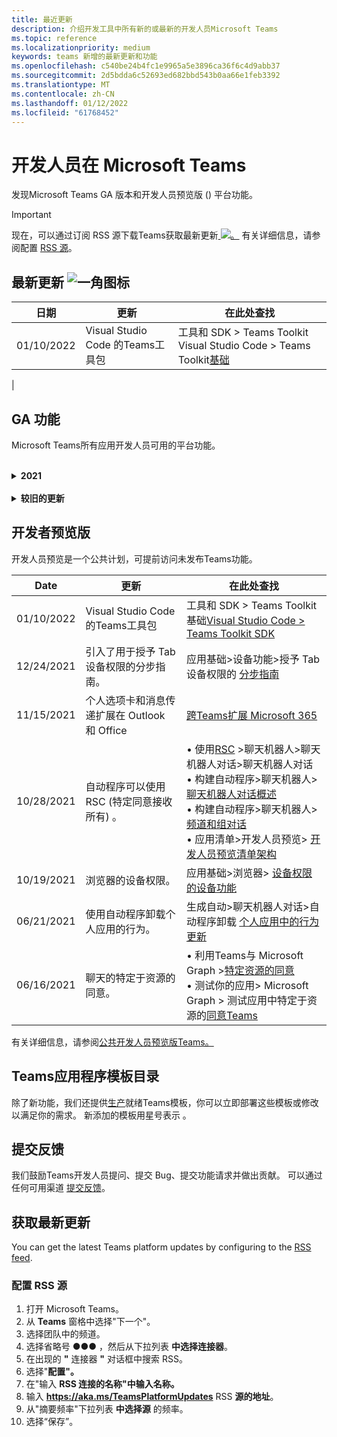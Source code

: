 ```yaml
---
title: 最近更新
description: 介绍开发工具中所有新的或最新的开发人员Microsoft Teams
ms.topic: reference
ms.localizationpriority: medium
keywords: teams 新增的最新更新和功能
ms.openlocfilehash: c540be24b4fc1e9965a5e3896ca36f6c4d9abb37
ms.sourcegitcommit: 2d5bdda6c52693ed682bbd543b0aa66e1feb3392
ms.translationtype: MT
ms.contentlocale: zh-CN
ms.lasthandoff: 01/12/2022
ms.locfileid: "61768452"
---
```

# <a name="whats-new-for-developers-in-microsoft-teams"></a>开发人员在 Microsoft Teams

发现Microsoft Teams GA 版本和开发人员预览版 () 平台功能。

> [!IMPORTANT]
> 现在，可以通过订阅 RSS 源下载Teams获取最新更新[ ![ 。](~/assets/images/RSSfeeds.png)](https://aka.ms/TeamsPlatformUpdates) 有关详细信息，请参阅配置 [RSS 源](#get-latest-updates)。

## <a name="latest-updates-bullhorn-icon"></a>最新更新 ![一角图标](~/assets/images/bullhorn.png)

| 日期 | 更新 | 在此处查找  |
| --- | --- | --- |
|01/10/2022 | Visual Studio Code 的Teams工具包 | 工具和 SDK > Teams Toolkit Visual Studio Code > Teams Toolkit[基础](toolkit/teams-toolkit-fundamentals.md) |
|

## <a name="ga-features"></a>GA 功能

Microsoft Teams所有应用开发人员可用的平台功能。

<br>

<details>

<summary><b>2021</b></summary>

| **日期** | **更新** | **在此处查找** |
| -------- | --------- | ----------------|
|12/24/2021| 引入了用于授予 Tab 设备权限的分步指南。 | 应用基础>设备功能>授予 Tab 设备权限的 [分步指南](sbs-tab-device-permissions.yml) |
|12/23/2021| 引入了使用自适应卡片创建选项卡的分步指南。| Add authentication > Tabs > Use SSO authentication > [step-by-step guide to create Tabs with Adaptive Cards](sbs-tab-with-adaptive-cards.yml) |
|12/21/2021 | 更新了适用于 C# 3.0.0 Node.js入门 JavaScript、Teams Toolkit模块。 | • 开始> [JavaScript 生成第一个应用](sbs-gs-javascript.yml) <br> • 入门> [使用 .NET 或 C#生成你的第一个应用](sbs-gs-csharp.yml) <br> • 开始> [使用应用生成第一Node.js](sbs-gs-nodejs.yml) |
|12/20/2021| 为使用 SSO 服务单一登录的选项卡和消息传递扩展 (分) 。 | 添加>选项卡>使用 SSO 身份验证>为选项卡和消息传递扩展使用 SSO 的分 [步指南](sbs-tabs-and-messaging-extensions-with-SSO.yml)|
|12/20/2021| 引入了创建会议内容气泡的分步指南。 | 构建用于Teams会议>启用和配置会议>创建会议内容气泡的分步[指南](sbs-meeting-content-bubble.yml) |
|12/09/2021| 引入了会议阶段视图的分步指南。 | 生成用于Teams会议>启用和配置会议>分步指南以[创建会议阶段视图](sbs-meetings-stage-view.yml)|
|12/13/2021 | 引入了链接到 SaaS 产品的应用指南。 | 将应用>发布到 Teams 应用商店>查看应用商店验证>链接到[SaaS 产品/服务的应用指南](concepts/deploy-and-publish/appsource/prepare/teams-store-validation-guidelines.md#apps-linked-to-saas-offer)|
|12/09/2021| 引入了创建会议侧窗格的分步指南。 | 生成用于Teams会议>启用和配置会议>分步指南，以在 Teams [](sbs-meetings-sidepanel.yml)|
|12/01/2021 | 引入了新的应用商店图标。 | • 设计应用>应用>[设计个人应用Microsoft Teams](concepts/design/personal-apps.md)</br> • 设计应用> UI 组件>高级 UI Microsoft Teams[设计应用](concepts/design/design-teams-app-advanced-ui-components.md) |
|11/24/2021| 引入了生成会议令牌的分步指南。 | 生成用于Teams会议>启用和配置会议>分步指南，以在 Teams [](sbs-meeting-token-generator.yml)|
|11/17/2021| 更新Microsoft Teams应用商店验证准则|[应用商店验证指南](~/concepts/deploy-and-publish/appsource/prepare/teams-store-validation-guidelines.md)|
|11/17/2021| 桌面用户和移动用户的静态和动态类型类型搜索。| • 生成卡片和任务模块>自适应卡片> [Typeahead 搜索生成卡片](task-modules-and-cards/cards/dynamic-search.md) </br> • 生成卡片和任务模块>生成卡片>自适应卡片>  [快速键入搜索概述](task-modules-and-cards/what-are-cards.md#type-ahead-search-in-adaptive-cards) </br> • 生成卡片和任务模块>卡片> [任务模块概述](task-modules-and-cards/cards-and-task-modules.md)|
|11/13/2021| 自动程序可以使用 RSC (特定同意接收所有) 。 | • 使用[RSC](~/bots/how-to/conversations/channel-messages-with-rsc.md) >聊天机器人>聊天机器人对话>聊天机器人对话 </br> • 使用自动程序>聊天机器人> [聊天机器人对话概述](~/bots/how-to/conversations/conversation-basics.md) </br> • 构建自动程序>频道> [组对话聊天机器人对话](~/bots/how-to/conversations/channel-and-group-conversations.md) |
|10/28/2021| 通过可交易Teams SaaS 产品来盈利你的应用。| 将应用>发布到 Teams 应用商店>将[SaaS](~/concepts/deploy-and-publish/appsource/prepare/include-saas-offer.md)产品/服务Teams你的应用 |
|10/25/2021| 更新了开发人员Microsoft Teams入门模块，该模块包含分步指南中的新结构和过程。| 入门>[你的第一个 Teams 应用入门](get-started/get-started-overview.md) |
|10/21/2021| 为选项卡 `registerOnFocused` 或个人应用添加 API。 | 生成选项卡>创建个人选项卡> [ `registerOnFocused` 添加选项卡或个人应用的 API](tabs/how-to/create-personal-tab.md#add-registeronfocused-api-for-tabs-or-personal-apps) |
|10/20/2021| 会议阶段现已在 GA 中提供。 | 生成用于Teams会议>[启用和配置会议Teams应用](apps-in-teams-meetings/enable-and-configure-your-app-for-teams-meetings.md) |
|10/20/2021| 会议详细信息 API 和实时Teams会议事件。 | 生成用于会议Teams应用>[创建会议Teams应用](~/apps-in-teams-meetings/API-references.md#meeting-details-api) |
|10/18/2021| 选项卡链接展开和阶段视图。 | 生成选项卡> [选项卡链接展开和阶段视图](tabs/tabs-link-unfurling.md) |
|10/08/2021| 设计自适应卡片的新最佳做法。 | 设计应用> UI 组件>为应用设计自适应[Teams卡片](task-modules-and-cards/cards/design-effective-cards.md) |
|10/05/2021| 隐藏Teams应用，直到管理员允许取消隐藏应用。| 设计应用>[在Teams批准前隐藏应用](concepts/design/enable-app-customization.md#hide-teams-app-until-admin-approves) |
|10/05/2021| 规划适用于移动Teams应用。 | App fundamentals > [Plan responsive tabs for Teams mobile](concepts/design/plan-responsive-tabs-for-teams-mobile.md) |
|10/04/2021| 引入了新的开发人员门户Teams管理你的 Teams 应用。| Tools and SDK > [Developer Portal for Teams](concepts/build-and-test/teams-developer-portal.md) |
|09/21/2021|Teams自动AAD传入 Webhook 的用户提及中支持对象 ID 和 UPN。| • 生成卡片和任务模块>用户提及> AAD对象 ID 和[UPN 生成卡片](task-modules-and-cards/what-are-cards.md#support-for-aad-object-id-and-upn-in-user-mention) </br> • 生成卡片和任务模块>生成卡片> [卡片- 概述](task-modules-and-cards/cards/cards-format.md#format-cards-with-markdown) |
|08/16/2021| 支持在自适应卡片 (v1.3 上验证所有功能) 和通用操作 (v1.4 支持自动程序发送的) 。 | • 自适应卡片>输入验证> [卡片](/adaptive-cards/authoring-cards/input-validation)</br> • 生成卡片和任务>生成>自适应卡片的通用操作>自适应卡片的通用操作 [v1.4](task-modules-and-cards/cards/universal-actions-for-adaptive-cards/overview.md) |
|08/30/2021| 自定义一起模式场景功能将参与者组合到单个虚拟场景，将其视频流放在预定席位中。| 在自定义一Teams场景>[会议生成应用](~/apps-in-teams-meetings/teams-together-mode.md) |
|08/25/2021| 引入了分步指南，以使用 SSO Teams单一登录 (自动) 。| 添加>自动>使用 SSO 创建自动Teams[的分步指南](sbs-bots-with-sso.yml) |
|08/19/2021| 安装聊天机器人到对话线程时收到的安装更新事件。| 在安装更新>聊天机器人> [聊天机器人对话](bots/how-to/conversations/subscribe-to-conversation-events.md#installation-update-event) |
|08/12/2021|使用自适应卡片生成选项卡。| 生成选项卡> [自适应卡片生成选项卡](tabs/how-to/build-adaptive-card-tabs.md) |
|08/04/2021|选项卡将不再具有围绕其体验的边距。| 生成选项卡> [删除选项卡边距](resources/removing-tab-margins.md) |
|07/08/2021|Teams增加了对会议中应用的支持。 | 构建用于会议Teams应用程序>[扩展性的应用](apps-in-teams-meetings/meeting-app-extensibility.md) |
|06/28/2021|集成人员选取器功能。 | 与集成Teams >[人员选取器功能集成](concepts/device-capabilities/people-picker-capability.md) |  
|06/25/2021| 引入了发送主动邮件的分步指南。 | 构建自动>聊天机器人>自动程序>主动消息和发送主动邮件的 [分步指南](sbs-send-proactive.yml) |
|06/09/2021| 自适应卡片中具有 属性的图像的阶段 `allowExpand` 视图。| 生成卡片和任务模块>自适应卡片> [映像阶段视图生成卡片](task-modules-and-cards/cards/cards-format.md#stage-view-for-images-in-adaptive-cards) |
|05/31/2021| 对话选项卡。 | 生成选项卡> [开始和继续有关选项卡中内容的对话](~/tabs/how-to/conversational-tabs.md) |
|05/24/2021| 更新Teams移动模式的应用设计指南。 | 设计应用>[设计Teams应用](~/concepts/design/design-teams-app-overview.md) |
|05/13/2021| 添加了有关 mConnect 和 Skooler 的信息。| 与 Teams >.> Le[学习管理系统集成](resources/moodle-overview.md)|
|05/10/2021| 应用清单 v1.10 已发布。 | 应用清单> [清单架构](resources/schema/manifest-schema.md) |
|05/10/2021| 新的应用自定义功能。 | 设计应用> [组织自定义应用](concepts/design/enable-app-customization.md) |
|05/07/2021| 聊天中的音频和视频呼叫的深层链接。 | 与深度Teams >[集成](concepts/build-and-test/deep-links.md#deep-linking-to-an-audio-or-audio-video-call) |
|04/30/2021|有关如何将应用发布到应用商店Teams指南。 | • 发布到 Teams 应用商店>[将应用发布到应用商店Teams应用商店](concepts/deploy-and-publish/appsource/publish.md)</br> • 发布到 Teams 应用商店[> Teams验证准则](concepts/deploy-and-publish/appsource/prepare/teams-store-validation-guidelines.md) |
|04/29/2021 | 对自适应卡片 v1.4 的通用操作的支持。 | 生成卡片和任务模块>自适应卡片>自适应卡片的通用操作> [自适应卡片的通用操作](task-modules-and-cards/cards/universal-actions-for-adaptive-cards/overview.md) |
|04/29/2021 | 用户特定视图。 | 生成卡片和任务模块>生成>用户特定视图的自适应卡片> [通用操作](task-modules-and-cards/cards/universal-actions-for-adaptive-cards/User-Specific-Views.md) |
|04/29/2021 | 顺序工作流。 | 为自适应卡片和顺序工作流>生成>生成卡片和> [模块](task-modules-and-cards/cards/universal-actions-for-adaptive-cards/Sequential-Workflows.md) |
|04/29/2021 | 最新卡片。 | 生成卡片和任务模块>自适应>卡片和最新卡片的通用> [生成卡片](task-modules-and-cards/cards/universal-actions-for-adaptive-cards/Up-To-Date-Views.md) |
|04/08/2021| 应用自定义功能。| • 设计应用> [设计团队应用概述](concepts/design/enable-app-customization.md)</br> • 开发人员门户中的> [和 SDK](concepts/build-and-test/teams-developer-portal.md) </br> • 应用清单>公共开发人员预览版> [清单架构](resources/schema/manifest-schema-dev-preview.md) |
|03/18/2021| 注意：更新到 Bot Framework SDK 版本 4.10 或以上版本，因为我们已开始弃用 `TeamsInfo.getMembers` `TeamsInfo.GetMembersAsync` 和 的过程。 | 为团队> [聊天成员构建聊天机器人 API 更改](resources/team-chat-member-api-changes.md) |
|03/05/2021|默认安装范围和组功能。| 使用默认安装> [和组功能分配应用](concepts/deploy-and-publish/add-default-install-scope.md) |
|03/05/2021|对个人应用选项卡重新排序。 | 生成选项卡> [个人应用中的聊天选项卡重新排序](tabs/how-to/create-personal-tab.md#reorder-static-personal-tabs) |
|03/04/2021|自适应卡片中的信息屏蔽。| 生成卡片和任务模块>自适应卡片> [信息屏蔽](task-modules-and-cards/cards/cards-format.md#information-masking-in-adaptive-cards) |
|02/19/2021|添加了位置功能。 <br/> 位置功能信息将添加到设备功能概述、本机设备权限、集成媒体功能以及 QR 或条形码扫描仪功能文件中。| • 应用基础>设备功能> [概述](concepts/device-capabilities/device-capabilities-overview.md) </br> • 应用基础>请求> [权限的设备功能](concepts/device-capabilities/native-device-permissions.md) </br> • 集成媒体>的设备功能> [应用基础](concepts/device-capabilities/mobile-camera-image-permissions.md) </br> • 集成[QR](concepts/device-capabilities/qr-barcode-scanner-capability.md) >条形码扫描仪功能的应用基础>设备功能 </br> • 应用基础>集成位置> [的设备功能](concepts/device-capabilities/location-capability.md) |
|02/18/2021|添加了 QR 或条形码扫描仪功能。 <br/> QR 或条形码扫描仪功能信息已添加到设备功能概述、本机设备权限和集成媒体功能文件中。| • 应用基础>设备功能> [概述](concepts/device-capabilities/device-capabilities-overview.md) </br> • 应用基础>请求> [权限的设备功能](concepts/device-capabilities/native-device-permissions.md) </br> • 集成媒体>的设备功能> [应用基础](concepts/device-capabilities/mobile-camera-image-permissions.md) </br> • 集成[QR](concepts/device-capabilities/qr-barcode-scanner-capability.md) >条形码扫描仪功能的应用基础>设备功能 |
|02/09/2021|添加了设备功能概述。 <br/> 麦克风功能信息将添加到本机设备权限中，并集成媒体功能文件。|• 应用基础>设备功能> [概述](concepts/device-capabilities/device-capabilities-overview.md) </br> 应用基础> • 请求> [权限的设备功能](concepts/device-capabilities/native-device-permissions.md) </br> • 应用基础>集成媒体> [的设备功能](concepts/device-capabilities/mobile-camera-image-permissions.md)|

<br>

</details>

<br>

<details>
<summary><b>较旧的更新</b></summary>

<details>
  
<summary><b>2020</b></summary>

| **日期** | **更新** | **在此处查找** |
| -------- | --------- | ------------------ |
|11/30/2020|标识平台与选项卡Teams Toolkit和Visual Studio Code集成。|[使用选项卡的身份验证Teams Toolkit Visual Studio Code单一登录身份验证](toolkit/visual-studio-code-tab-sso.md)|
|11/16/2020|Teams更新到版本 1.8 的应用清单。|[参考：Microsoft Teams](resources/schema/manifest-schema.md)|
|11/10/2020|Teams自动程序设计指南。|[机器人设计指南](bots/design/bots.md)|
|09/30/2020|现在支持在移动设备上向机器人发送和接收文件。|[通过自动程序发送和接收文件](resources/bot-v3/bots-files.md)|
|09/22/2020|开发入门的新Teams信息。|[生成首个Teams应用概述](build-your-first-app/build-first-app-overview.md)|
|09/18/2020|支持会议Teams应用 (发布预览) 。|[创建用于会议Teams](apps-in-teams-meetings/create-apps-for-teams-meetings.md)[应用和会议Teams应用](apps-in-teams-meetings/teams-apps-in-meetings.md)|
|08/19/2020|使用 Microsoft Teams 导入Graph。|[使用 Microsoft Graph 将第三方平台消息导入 Teams](graph-api/import-messages/import-external-messages-to-teams.md)
|08/12/2020 |已移动到 GA 的传入 Webhook 中的自适应卡片支持。|[使用传入 webhook 发送自适应卡](~/webhooks-and-connectors/how-to/connectors-using.md#send-adaptive-cards-using-an-incoming-webhook) |
|08/10/2020|开始使用 Teams 生成Visual Studio Toolkit。|[使用 Microsoft Teams Toolkit 和 Visual Studio Code](toolkit/visual-studio-overview.md) |
|08/06/2020|支持选项卡 SSO 身份验证。|[开发 SSO Microsoft Teams选项卡](tabs/how-to/authentication/auth-aad-sso.md#develop-an-sso-microsoft-teams-tab) |
|07/27/2020 | Graph公共预览版中 (自动程序) 。|[通过 Microsoft Teams 启用主动自动程序安装和主动Graph](graph-api/proactive-bots-and-messages/graph-proactive-bots-and-messages.md)|
|07/22/2020 |移动设备功能更新。|[请求用户选项卡的设备Microsoft Teams权限](concepts/device-capabilities/native-device-permissions.md) |
|07/20/2020|Teams AppSource 提交的应用验证工具。|[Teams应用程序验证工具](concepts/deploy-and-publish/appsource/prepare/submission-checklist.md)
|07/15/2020|为虚拟助理创建Teams。|[虚拟助理 Microsoft Teams](samples/virtual-assistant.md)|
|07/14/2020|显示本机加载指示器文档。|[显示本机加载指示器](tabs/how-to/create-tab-pages/content-page.md#show-a-native-loading-indicator)
|07/01/2020|使用 Teams 开始构建Visual Studio Code Toolkit。|[使用 Microsoft Teams Toolkit 和 Visual Studio Code](toolkit/visual-studio-code-overview.md) |
|07/01/2020|适用于 Web 和桌面客户端的选项卡 GA Teams单一登录。|[单Sign-On (SSO) ](tabs/how-to/authentication/auth-aad-sso.md)|
|06/05/2020| 清单架构已更新到版本 1.7。| [参考：Microsoft Teams](resources/schema/manifest-schema.md)|
|05/18/2020|将Power Virtual Agents与Teams。|[将Power Virtual Agents聊天机器人与Microsoft Teams](bots/how-to/add-power-virtual-agents-bot-to-teams.md)|
|04/01/2020|将 WFM 系统与 Shifts Connector for Teams。|[Microsoft Teams Shifts WFM 连接器](samples/shifts-wfm-connectors.md)
|03/24/2020 | 添加了对检索对话中单个成员的支持，并添加了对检索分页成员的额外支持。 | [为机器人获取 Teams 上下文](~/bots/how-to/get-teams-context.md) |

<br>

</details>

<br>

<details>
  
<summary><b>2019</b></summary>

| **日期** | **更新** | **在此处查找** |
| -------- | --------- | ------------------ |
| 12/26/2019 | 发送到自动程序的有效负载中的参数不再加密，从而允许您使用此值构造到这些消息 `replyToId` 的深层链接。 邮件有效负载包括参数 中的加密值 `legacy.replyToId` 。  |
| 11/05/2019 | 使用 JavaScript SDK Teams单一登录。 | [单一登录](tabs/how-to/authentication/auth-aad-sso.md) |
| 10/31/2019 | 更新了对话机器人和消息传递扩展文档以反映 4.6 Bot Framework SDK。 "资源"部分提供了 v3 SDK 文档。 | 所有机器人和消息传递扩展文档。 |
| 10/31/2019 | 新的文档结构和主要文章重构。 请通过创建一个"问题"报告所有死GitHub 404。 | 全部都一样！ |
| 09/13/2019 | 从基于操作的消息扩展安装请求自动程序。 | [使用消息传递扩展启动操作](resources/messaging-extension-v3/create-extensions.md#request-to-install-your-conversational-bot)
| 08/28/2019 | 支持选项卡和连接器中的私人频道。 | [获取选项卡的上下文](tabs/how-to/access-teams-context.md#retrieve-context-in-private-channels) |
| 06/20/2019 | 从外部网站将外部网站共享到Teams通道。 | [共享到Teams](~/share-to-teams.md) |
| 05/25/2019 | 使用来自任务模块的自动程序消息进行响应。 | [使用来自任务模块的自动程序消息进行响应](resources/messaging-extension-v3/create-extensions.md#respond-with-an-adaptive-card-message-sent-from-a-bot) |
| 05/25/2019 | 群聊中的聊天机器人。 | [在群聊或频道中与机器人交互](~/concepts/bots/bot-conversations/bots-conv-channel.md) |
| 05/20/2019 | 应用清单本地化。 | [应用本地化](~/publishing/apps-localization.md) |
| 05/20/2019 | 邮件操作。 | [邮件操作](resources/messaging-extension-v3/create-extensions.md#action-type-message-extensions) |
| 05/20/2019 | 链接取消 (自定义 URL 预览) 。 | [链接展开](messaging-extensions/how-to/link-unfurling.md)|
| 05/06/2019 | 适用于应用商店应用的应用程序认证计划。 | [应用程序认证](~/concepts/deploy-and-publish/appsource/post-publish/overview.md#complete-microsoft-365-certification) |
| 05/06/2019 | 应用模板现已可用。 | [应用模板](~/samples/app-templates.md) |
| 04/23/2019 | 基于操作的消息扩展现已可用。 | [基于操作的邮件扩展](~/concepts/messaging-extensions/create-extensions.md) |
| 02/18/2019 | 创建到私人聊天的深层链接。 | [到聊天的深层链接](concepts/build-and-test/deep-links.md#deep-linking-to-a-chat) |
| 01/23/2019 | 在选项卡上下文中显示 SKU 和 licenceType 信息。 | [选项卡上下文](~/concepts/tabs/tabs-context.md) |

<br>

</details>

<br>

<details>

<summary><b>2018</b></summary>

| **Date** | **更新** | **在此处查找** |
| -------- | --------- | ------------------ |
| 11/12/2018 | 群聊中的选项卡现在在 Teams 的Teams。 作为此工作的一部分，为清楚起见，选项卡部分已进行了重新修改。| [可配置的选项卡](~/concepts/tabs/tabs-configurable.md) |
| 11/11/2018 | Node JS 和 .NET/C# 入门已更新为使用 Teams 中的 App Studio，并且添加了一个新部分，以在 Azure 中托管基于 Node Teams 应用。 | [开始使用 Microsoft Teams 平台使用 C#/.NET](~/get-started/get-started-dotnet-app-studio.md)和 App Studio，开始在 Microsoft Teams 平台上使用[Node JS 和 App Studio，](~/get-started/get-started-nodejs-app-studio.md)在 Azure 中托管节点 Teams[应用](~/get-started/get-started-nodejs-in-azure.md)|
| 11/09/2018 | 现在，您可以创建指向用户之间的私人聊天的深层链接。 | [到聊天的深层链接](concepts/build-and-test/deep-links.md#deep-linking-to-a-chat) |
| 11/08/2018 | SharePoint 框架 1.7 版附带了一项新功能，Microsoft Teams选项卡作为 SharePoint 框架 Web 部件。 | [选项卡SharePoint](~/concepts/tabs/tabs-in-sharepoint.md) |
| 11/05/2018 | 任务 **模块功能** 已发布。 任务模块允许你从自动程序和选项卡在 Teams 应用程序中创建模式弹出体验。 在弹出窗口中，可以运行自己的自定义 HTML/JavaScript 代码、显示基于小部件（如 YouTube 或 Microsoft Stream 视频）或 `<iframe>` 显示自适应 [卡片](/adaptive-cards/)。 | [任务模块概述](~/concepts/task-modules/task-modules-overview.md)， [选项卡中的任务模块](~/concepts/task-modules/task-modules-tabs.md)，  [机器人中的任务模块](~/concepts/task-modules/task-modules-bots.md) |
| 10/05/2018 | 卡片的格式设置信息已在桌面、iOS 和 Android 客户端中进行了更新和测试，Teams。 | [卡片](~/concepts/cards/cards.md)[、卡片格式](~/concepts/cards/cards-format.md) |
| 09/24/2018 | 适用于 Microsoft Graph 的呼叫和联机会议 API 已发布到 beta 版本，Teams应用现在可以通过多种使用语音和视频的方式与用户进行交互。 | [通话和联机会议](~/concepts/calls-and-meetings/registering-calling-bot.md)机器人、[实时媒体](~/concepts/calls-and-meetings/real-time-media-concepts.md)概念、注册呼叫[](~/concepts/calls-and-meetings/registering-calling-bot.md)机器人、[调试和](~/concepts/calls-and-meetings/debugging-local-testing-calling-meeting-bots.md)本地测试、应用程序托管的[媒体](~/concepts/calls-and-meetings/requirements-considerations-application-hosted-media-bots.md)、[处理传入呼叫通知](~/concepts/calls-and-meetings/call-notifications.md) |
| 09/11/2018 | 选项卡配置页面现在高度明显高。 | [选项卡设计](tabs/design/tabs.md) |
| 08/15/2018 | 自适应卡片现在受 Teams。|[用户中的自适应卡片Teams](task-modules-and-cards/cards/cards-reference.md#adaptive-card) |
| 08/10/2018 | 对 DevTools 的客户端支持。| [适用于桌面客户端Microsoft Teams DevTools](~/resources/dev-preview/developer-preview-tools.md)|
| 08/08/2018 | 邮件扩展现在支持多个命令。 | [composeExtensions.commands](~/resources/schema/manifest-schema.md#composeextensionscommands)|
| 08/07/2018 | 连接器现在支持内联配置。 为了清楚起见，连接器文档也进行了修订和扩展。| [连接器](~/concepts/connectors/connectors.md)|
| 08/06/2018 | 自动程序现在可以发送和接收文件。 | [通过自动程序发送和接收文件](~/bots/how-to/bots-filesv4.md)|
| 07/23/2018 | 有关应用重新认证的信息已添加到发布部分。 |[清单权限](resources/schema/manifest-schema.md#permissions)|
| 07/16/2018 | 为选项卡配置页分配了更多空间。 | [选项卡配置页高度明显高于](tabs/design/tabs.md)|
| 07/12/2018 | 有关来宾访问的信息。 | [Microsoft Teams 中的来宾访问](/microsoftteams/guest-access#guest-access-overview)|
| 06/07/2018 | 已添加Microsoft Teams租户应用程序目录的信息。 | [发布Microsoft Teams应用](~/publishing/apps-publish.md)|
| 05/29/2018 | 自适应卡片在 Teams。 | [用户中的自适应卡片Teams](task-modules-and-cards/cards/cards-reference.md) |
| 04/17/2018 | replyToID 已添加到 和 card `Invoke` 操作 `MessageBack` 的有效负载中。 如果需要更新卡片操作所来自的邮件，这尤其有用。 | [卡片操作](~/concepts/cards/cards-actions.md)|
| 04/12/2018 | 添加了本主题以跟踪对Teams接口和本文档集的更改。 | [新增功能](~/whats-new.md)|
| 04/10/2018 | 更改了身份验证 URL，以在路径中统一使用租户 ID。 | [选项卡身份验证、选项卡](~/concepts/authentication/auth-flow-tab.md)AAD[身份验证的身份验证流](~/concepts/authentication/auth-tab-AAD.md)|
| 04/06/2018 | 添加了有关使用命令框的设计准则。 |[命令框](~/resources/design/framework/command-box.md)|
| 04/02/2018 | 使用机器人为应用发送通知。 |[仅限通知的机器人](~/concepts/bots/bots-notification-only.md)|
| 03/27/2018 | 主动邮件的扩展文档。 |[开始对话](./concepts/bots/bot-conversations/bots-conv-proactive.md)|
| 03/15/2018 | 卡片的重构文档。 |[卡片](~/concepts/cards/cards.md)、[卡片操作](~/concepts/cards/cards-actions.md)[、卡片格式、](~/concepts/cards/cards-format.md)[卡片参考](~/concepts/cards/cards-reference.md)|
| 03/03/2018 | 添加了 App Studio Teams文档。 |[使用 App Studio 中的控件Teams](~/get-started/get-started-app-studio.md)App Studio 快速[开发应用](~/get-started/app-studio-component-library.md)|
| 02/27/2018 | 添加了示例代码以演示 AsTeamsChannelAccounts () 方法。 |[获取机器人的背景资料](~/concepts/bots/bots-context.md)|
| 02/05/2018 | 添加了有关开始使用 C#。 |[开始在 Microsoft Teams 平台上使用 C#/.NET ](./get-started/get-started-dotnet-app-studio.md)|

<br>

</details>
</details>

## <a name="developer-preview"></a>开发者预览版

开发人员预览是一个公共计划，可提前访问未发布Teams功能。  

| **Date** | **更新** | **在此处查找** |
| -------- | --------- | ------------------ |
|01/10/2022 | Visual Studio Code 的Teams工具包 | 工具和 SDK > Teams Toolkit基础[Visual Studio Code > Teams Toolkit SDK](toolkit/teams-toolkit-fundamentals.md) |
|12/24/2021| 引入了用于授予 Tab 设备权限的分步指南。 | 应用基础>设备功能>授予 Tab 设备权限的 [分步指南](sbs-tab-device-permissions.yml) |
|11/15/2021| 个人选项卡和消息传递扩展在 Outlook 和 Office | [跨Teams扩展 Microsoft 365](~/m365-apps/overview.md) |
|10/28/2021|自动程序可以使用 RSC (特定同意接收所有) 。| • 使用[RSC](~/bots/how-to/conversations/channel-messages-with-rsc.md) >聊天机器人>聊天机器人对话>聊天机器人对话 </br> • 构建自动程序>聊天机器人> [聊天机器人对话概述](~/bots/how-to/conversations/conversation-basics.md) </br> • 构建自动程序>聊天机器人> [频道和组对话](~/bots/how-to/conversations/channel-and-group-conversations.md) </br> • 应用清单>开发人员预览> [开发人员预览清单架构](~/resources/schema/manifest-schema-dev-preview.md) |
|10/19/2021|浏览器的设备权限。| 应用基础>浏览器> [设备权限的设备功能](concepts/device-capabilities/browser-device-permissions.md) |
|06/21/2021|使用自动程序卸载个人应用的行为。| 生成自动>聊天机器人对话>自动程序卸载 [个人应用中的行为更新](bots/how-to/conversations/subscribe-to-conversation-events.md#uninstall-behavior-for-personal-app-with-bot)|
|06/16/2021| 聊天的特定于资源的同意。| • 利用Teams与 Microsoft Graph >[特定资源的同意](graph-api/rsc/resource-specific-consent.md) </br> • 测试你的应用> Microsoft Graph > 测试应用中特定于资源的[同意Teams](graph-api/rsc/test-resource-specific-consent.md)|

有关详细信息，请参阅[公共开发人员预览版Teams。](~/resources/dev-preview/developer-preview-intro.md)

## <a name="teams-app-template-catalog"></a>Teams应用程序模板目录

除了新功能，我们还提供[生产](samples/app-templates.md)就绪Teams模板，你可以立即部署这些模板或修改以满足你的需求。 新添加的模板用星号表示 。

## <a name="submit-your-feedback"></a>提交反馈

我们鼓励Teams开发人员提问、提交 Bug、提交功能请求并做出贡献。 可以通过任何可用渠道 [提交反馈](feedback.md)。

## <a name="get-latest-updates"></a>获取最新更新

You can get the latest Teams platform updates by configuring to the [RSS feed](https://aka.ms/TeamsPlatformUpdates).

### <a name="to-configure-rss-feed"></a>配置 RSS 源

1. 打开 Microsoft Teams。
1. 从 **Teams** 窗格中选择"下一个"。
1. 选择团队中的频道。
1. 选择省略号 &#x25CF;&#x25CF;&#x25CF; ，然后从下拉列表 **中选择连接器**。
1. 在出现的 **"** 连接器 **"** 对话框中搜索 RSS。
1. 选择"**配置"。**
1. 在"输入 **RSS 连接的名称"中输入名称。**
1. 输入 **<https://aka.ms/TeamsPlatformUpdates>** RSS **源的地址**。
1. 从"摘要频率"下拉列表 **中选择源** 的频率。
1. 选择“保存”。
